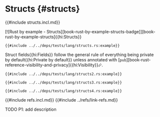 # Structs {#structs}

{{#include structs.incl.md}}

[![Rust by example - Structs][book-rust-by-example-structs-badge]][book-rust-by-example-structs]{{hi:Structs}}

```rust,editable
{{#include ../../deps/tests/lang/structs.rs:example}}
```

Struct fields{{hi:Fields}} follow the general rule of everything being private by default{{hi:Private by default}} unless annotated with [`pub`][book-rust-reference-visibility-and-privacy]{{hi:Visibility}}⮳.

```rust,editable
{{#include ../../deps/tests/lang/structs2.rs:example}}
```

```rust,editable
{{#include ../../deps/tests/lang/structs3.rs:example}}
```

```rust,editable
{{#include ../../deps/tests/lang/structs4.rs:example}}
```

{{#include refs.incl.md}}
{{#include ../refs/link-refs.md}}

<div class="hidden">
TODO P1: add description
</div>

